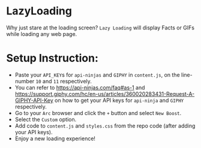 # LazyLoading
Why just stare at the loading screen? `Lazy Loading` will display Facts or GIFs while loading any web page.

# Setup Instruction:
- Paste your `API_KEY`s for `api-ninjas` and `GIPHY` in `content.js`, on the line-number `10` and `11` respectively.
- You can refer to https://api-ninjas.com/faq#as-1 and https://support.giphy.com/hc/en-us/articles/360020283431-Request-A-GIPHY-API-Key on how to get your API keys for `api-ninja` and `GIPHY` respectively.
- Go to your `Arc` browser and click the `+` button and select `New Boost`.
- Select the `Custom` option.
- Add code to `content.js` and `styles.css` from the repo code (after adding your API keys).
- Enjoy a new loading experience!
